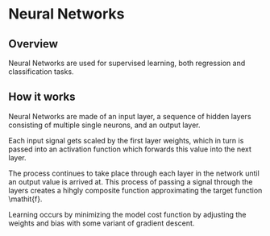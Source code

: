 # Neural Networks

## Overview 
Neural Networks are used for supervised learning, both regression and classification tasks.
## How it works
Neural Networks are made of an input layer, a sequence of hidden layers consisting of multiple single neurons, and an output layer.

Each input signal gets scaled by the first layer weights, which in turn is passed into an activation function which forwards this value into the next layer.

The process continues to take place through each layer in the network until an output value is arrived at. 
This process of passing a signal through the layers creates a hihgly composite function approximating the target function \mathit{f}.

Learning occurs by minimizing the model cost function by adjusting the weights and bias with some variant of gradient descent.